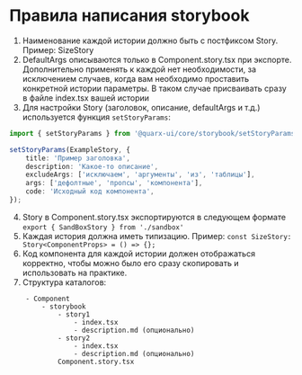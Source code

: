 # Правила написания storybook

1. Наименование каждой истории должно быть с постфиксом Story. Пример: SizeStory
2. DefaultArgs описываются только в Component.story.tsx при экспорте. Дополнительно применять к каждой нет необходимости, за исключением случаев, когда вам необходимо проставить конкретной истории параметры. В таком случае присваивать сразу в файле index.tsx вашей истории
3. Для настройки Story (заголовок, описание, defaultArgs и т.д.) используется функция `setStoryParams`:
```ts
import { setStoryParams } from '@quarx-ui/core/storybook/setStoryParams';

setStoryParams(ExampleStory, {
    title: 'Пример заголовка',
    description: 'Какое-то описание',
    excludeArgs: ['исключаем', 'аргументы', 'из', 'таблицы'],
    args: ['дефолтные', 'пропсы', 'компонента'],
    code: 'Исходный код компонента',
});
```
4. Story в Component.story.tsx экспортируются в следующем формате `export { SandBoxStory } from './sandbox'`
5. Каждая история должна иметь типизацию. Пример: `const SizeStory: Story<ComponentProps> = () => {};`
6. Код компонента для каждой истории должен отображаться корректно, чтобы можно было его сразу скопировать и использовать на практике.
7. Структура каталогов:
```
    - Component
        - storybook
            - story1
                - index.tsx
                - description.md (опционально)
            - story2
                - index.tsx
                - description.md (опционально)
            Component.story.tsx
```